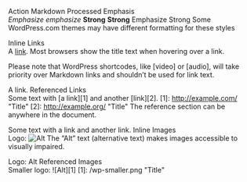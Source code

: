 Action	Markdown	Processed
Emphasis	
*Emphasize* _emphasize_
**Strong** __Strong__
Emphasize
Strong
Some WordPress.com themes may have different formatting for these styles

Inline Links	
A [link](http://example.com "Title").
Most browsers show the title text when hovering over a link.

Please note that WordPress shortcodes, like [video] or [audio], will take priority over Markdown links and shouldn’t be used for link text.

A link.
Referenced Links	
Some text with [a link][1] and
another [link][2].
[1]: http://example.com/ "Title"
[2]: http://example.org/ "Title"
The reference section can be anywhere in the document.

Some text with a link and another link.
Inline Images	
Logo: ![Alt](/wp.png "Title")
The “Alt” text (alternative text) makes images accessible to visually impaired.

Logo: Alt
Referenced Images	
Smaller logo: ![Alt][1]
[1]: /wp-smaller.png "Title"

